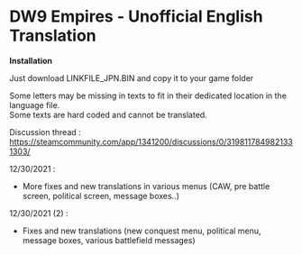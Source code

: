# DW9 Empires - Unofficial English Translation

**Installation**

Just download LINKFILE_JPN.BIN and copy it to your game folder

Some letters may be missing in texts to fit in their dedicated location in the language file.<br>
Some texts are hard coded and cannot be translated.

Discussion thread :<br>
https://steamcommunity.com/app/1341200/discussions/0/3198117849821331303/

12/30/2021 :<br>
* More fixes and new translations in various menus (CAW, pre battle screen, political screen, message boxes..)

12/30/2021 (2) :<br>
* Fixes and new translations (new conquest menu, political menu, message boxes, various battlefield messages)
